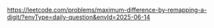 https://leetcode.com/problems/maximum-difference-by-remapping-a-digit/?envType=daily-question&envId=2025-06-14